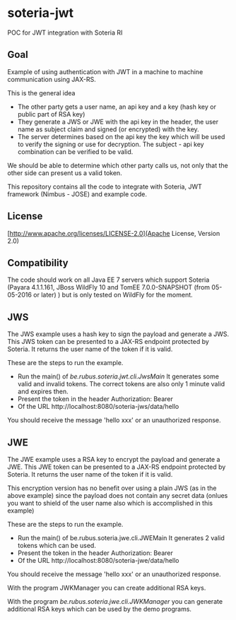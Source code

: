# soteria-jwt
POC for JWT integration with Soteria RI

## Goal

Example of using authentication with JWT in a machine to machine communication using JAX-RS.
 
This is the general idea
- The other party gets a user name, an api key and a key (hash key or public part of RSA key)
- They generate a JWS or JWE with the api key in the header, the user name as subject claim and signed (or encrypted) with the key.
- The server determines based on the api key the key which will be used to verify the signing or use for decryption. The subject - api key combination can be verified to be valid.

We should be able to determine which other party calls us, not only that the other side can present us a valid token.

This repository contains all the code to integrate with Soteria, JWT framework (Nimbus - JOSE) and example code.

## License

[http://www.apache.org/licenses/LICENSE-2.0](Apache License, Version 2.0)

## Compatibility

The code should work on all Java EE 7 servers which support Soteria (Payara 4.1.1.161, JBoss WildFly 10 and TomEE 7.0.0-SNAPSHOT (from 05-05-2016 or later) ) but is only tested on WildFly for the moment. 

## JWS

The JWS example uses a hash key to sign the payload and generate a JWS. This JWS token can be presented to a JAX-RS endpoint protected by Soteria. It returns the user name of the token if it is valid.

These are the steps to run the example.
- Run the main() of *be.rubus.soteria.jwt.cli.JwsMain*
It generates some valid and invalid tokens. The correct tokens are also only 1 minute valid and expires then.
- Present the token in the header
Authorization: Bearer <token>
- Of the URL http://localhost:8080/soteria-jws/data/hello

You should receive the message 'hello xxx' or an unauthorized response.

## JWE

The JWE example uses a RSA key to encrypt the payload and generate a JWE. This JWE token can be presented to a JAX-RS endpoint protected by Soteria. It returns the user name of the token if it is valid.

This encryption version has no benefit over using a plain JWS (as in the above example) since the payload does not contain any secret data (onlues you want to shield of the user name also which is accomplished in this example)

These are the steps to run the example.
- Run the main() of be.rubus.soteria.jwe.cli.JWEMain
It generates 2 valid tokens which can be used.
- Present the token in the header
Authorization: Bearer <token>
- Of the URL http://localhost:8080/soteria-jwe/data/hello

You should receive the message 'hello xxx' or an unauthorized response.

With the program JWKManager you can create additional RSA keys.

With the program *be.rubus.soteria.jwe.cli.JWKManager* you can generate additional RSA keys which can be used by the demo programs. 
